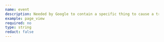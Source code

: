 ```yaml
---
name: event
description: Needed by Google to contain a specific thing to cause a trigger to happen.
example: page_view
required: no
type: string
redact: false
---
```

